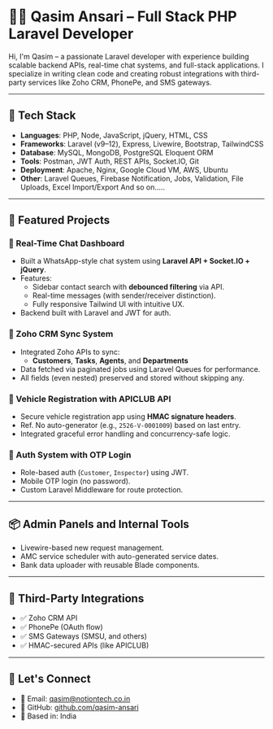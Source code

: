 # 👨‍💻 Qasim Ansari – Full Stack PHP Laravel Developer

Hi, I'm Qasim – a passionate Laravel developer with experience building scalable backend APIs, real-time chat systems, and full-stack applications. I specialize in writing clean code and creating robust integrations with third-party services like Zoho CRM, PhonePe, and SMS gateways.

---

## 🔧 Tech Stack

- **Languages**: PHP, Node, JavaScript, jQuery, HTML, CSS
- **Frameworks**: Laravel (v9–12), Express, Livewire, Bootstrap, TailwindCSS
- **Database**: MySQL, MongoDB, PostgreSQL Eloquent ORM
- **Tools**: Postman, JWT Auth, REST APIs, Socket.IO, Git
- **Deployment**: Apache, Nginx, Google Cloud VM, AWS, Ubuntu
- **Other**: Laravel Queues, Firebase Notification, Jobs, Validation, File Uploads, Excel Import/Export And so on.....

---

## 🚀 Featured Projects

### 🔹 Real-Time Chat Dashboard
- Built a WhatsApp-style chat system using **Laravel API + Socket.IO + jQuery**.
- Features:
  - Sidebar contact search with **debounced filtering** via API.
  - Real-time messages (with sender/receiver distinction).
  - Fully responsive Tailwind UI with intuitive UX.
- Backend built with Laravel and JWT for auth.

### 🔹 Zoho CRM Sync System
- Integrated Zoho APIs to sync:
  - **Customers**, **Tasks**, **Agents**, and **Departments**
- Data fetched via paginated jobs using Laravel Queues for performance.
- All fields (even nested) preserved and stored without skipping any.

### 🔹 Vehicle Registration with APICLUB API
- Secure vehicle registration app using **HMAC signature headers**.
- Ref. No auto-generator (e.g., `2526-V-0001009`) based on last entry.
- Integrated graceful error handling and concurrency-safe logic.

### 🔹 Auth System with OTP Login
- Role-based auth (`Customer`, `Inspector`) using JWT.
- Mobile OTP login (no password).
- Custom Laravel Middleware for route protection.

---

## 📦 Admin Panels and Internal Tools

- Livewire-based new request management.
- AMC service scheduler with auto-generated service dates.
- Bank data uploader with reusable Blade components.

---

## 📱 Third-Party Integrations

- ✅ Zoho CRM API
- ✅ PhonePe (OAuth flow)
- ✅ SMS Gateways (SMSU, and others)
- ✅ HMAC-secured APIs (like APICLUB)

---

## 📍 Let's Connect

- 📧 Email: qasim@notiontech.co.in
- 🔗 GitHub: [github.com/qasim-ansari](https://github.com/qasim-ansari)
- 📍 Based in: India

